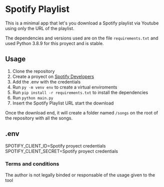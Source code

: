 # Spotify Playlist

This is a minimal app that let's you download a Spotify playlist via Youtube using only the URL of the playlist.

The dependencies and versions used are on the file <code>requirements.txt</code> and used Python 3.8.9 for this proyect and is stable.

## Usage

1) Clone the repository
2) Create a proyect on [Spotify Developers](https://developer.spotify.com/)
3) Add the .env with the credentials
4) Run <code>py -m venv env</code> to create a virtual enviroments
4) Run <code>pip install -r requirements.txt</code> to install the dependencies
5) Run <code>python main.py</code>
6) Insert the Spotify Playlist URL start the download

Once the download end, it will create a folder named <code>/songs</code> on the root of the repository with all the songs.

## .env

SPOTIFY_CLIENT_ID=Spotify proyect credentials<br>
SPOTIFY_CLIENT_SECRET=Spotify proyect credentials


### Terms and conditions
The author is not legally binded or responsable of the usage given to the tool
